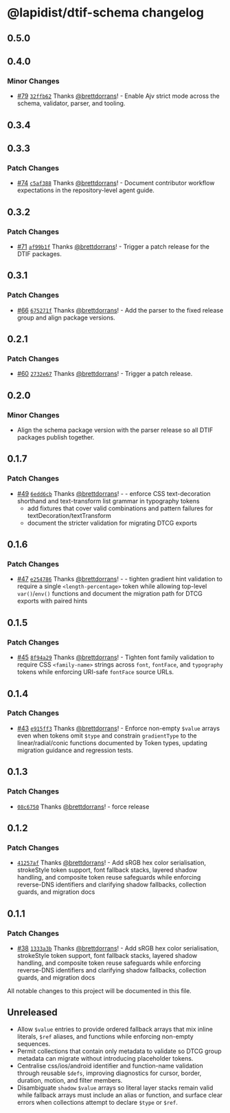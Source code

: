 # @lapidist/dtif-schema changelog

## 0.5.0

## 0.4.0

### Minor Changes

- [#79](https://github.com/bylapidist/dtif/pull/79) [`32ffb62`](https://github.com/bylapidist/dtif/commit/32ffb62bbece47047411cd7e1b52e43ba56906cb) Thanks [@brettdorrans](https://github.com/brettdorrans)! - Enable Ajv strict mode across the schema, validator, parser, and tooling.

## 0.3.4

## 0.3.3

### Patch Changes

- [#74](https://github.com/bylapidist/dtif/pull/74) [`c5af388`](https://github.com/bylapidist/dtif/commit/c5af38890d09da7360eb20c337a9ebcf1b58dcb3) Thanks [@brettdorrans](https://github.com/brettdorrans)! - Document contributor workflow expectations in the repository-level agent guide.

## 0.3.2

### Patch Changes

- [#71](https://github.com/bylapidist/dtif/pull/71) [`af99b1f`](https://github.com/bylapidist/dtif/commit/af99b1f5ed2f506788e45869b6c575521ab3a3bd) Thanks [@brettdorrans](https://github.com/brettdorrans)! - Trigger a patch release for the DTIF packages.

## 0.3.1

### Patch Changes

- [#66](https://github.com/bylapidist/dtif/pull/66) [`675271f`](https://github.com/bylapidist/dtif/commit/675271f8a75b8eb4b672822d09e1435cd4ba4033) Thanks [@brettdorrans](https://github.com/brettdorrans)! - Add the parser to the fixed release group and align package versions.

## 0.2.1

### Patch Changes

- [#60](https://github.com/bylapidist/dtif/pull/60) [`2732e67`](https://github.com/bylapidist/dtif/commit/2732e67888b5c83624a11dc086677790a4b51955) Thanks [@brettdorrans](https://github.com/brettdorrans)! - Trigger a patch release.

## 0.2.0

### Minor Changes

- Align the schema package version with the parser release so all DTIF packages
  publish together.

## 0.1.7

### Patch Changes

- [#49](https://github.com/bylapidist/dtif/pull/49) [`6edd6cb`](https://github.com/bylapidist/dtif/commit/6edd6cbc6c61279bdc8a0aae229fbd6a58f60224) Thanks [@brettdorrans](https://github.com/brettdorrans)! - - enforce CSS text-decoration shorthand and text-transform list grammar in typography tokens
  - add fixtures that cover valid combinations and pattern failures for textDecoration/textTransform
  - document the stricter validation for migrating DTCG exports

## 0.1.6

### Patch Changes

- [#47](https://github.com/bylapidist/dtif/pull/47) [`e254786`](https://github.com/bylapidist/dtif/commit/e254786ab4998dbc7c3d07edac3f152fa0fe2bbe) Thanks [@brettdorrans](https://github.com/brettdorrans)! - - tighten gradient hint validation to require a single `<length-percentage>` token while allowing top-level `var()`/`env()` functions and document the migration path for DTCG exports with paired hints

## 0.1.5

### Patch Changes

- [#45](https://github.com/bylapidist/dtif/pull/45) [`8f94a29`](https://github.com/bylapidist/dtif/commit/8f94a2968d90941b2f7f8c2f881273c7799730e0) Thanks [@brettdorrans](https://github.com/brettdorrans)! - Tighten font family validation to require CSS `<family-name>` strings across `font`, `fontFace`, and `typography` tokens while enforcing URI-safe `fontFace` source URLs.

## 0.1.4

### Patch Changes

- [#43](https://github.com/bylapidist/dtif/pull/43) [`e915ff3`](https://github.com/bylapidist/dtif/commit/e915ff3d8945280fe99eaefb82728872557c5678) Thanks [@brettdorrans](https://github.com/brettdorrans)! - Enforce non-empty `$value` arrays even when tokens omit `$type` and constrain `gradientType` to the linear/radial/conic functions documented by Token types, updating migration guidance and regression tests.

## 0.1.3

### Patch Changes

- [`08c6750`](https://github.com/bylapidist/dtif/commit/08c6750655ca8f5908e199b2fb4e0e9801be3788) Thanks [@brettdorrans](https://github.com/brettdorrans)! - force release

## 0.1.2

### Patch Changes

- [`41257af`](https://github.com/bylapidist/dtif/commit/41257af19b8999d719fc56a5ae6d8ba3bda90362) Thanks [@brettdorrans](https://github.com/brettdorrans)! - Add sRGB hex color serialisation, strokeStyle token support, font fallback stacks, layered shadow handling, and composite token reuse safeguards while enforcing reverse-DNS identifiers and clarifying shadow fallbacks, collection guards, and migration docs

## 0.1.1

### Patch Changes

- [#38](https://github.com/bylapidist/dtif/pull/38) [`1333a3b`](https://github.com/bylapidist/dtif/commit/1333a3b8caa1532aa86cafc4b0399e1a19a1baaf) Thanks [@brettdorrans](https://github.com/brettdorrans)! - Add sRGB hex color serialisation, strokeStyle token support, font fallback stacks, layered shadow handling, and composite token reuse safeguards while enforcing reverse-DNS identifiers and clarifying shadow fallbacks, collection guards, and migration docs

All notable changes to this project will be documented in this file.

## Unreleased

- Allow `$value` entries to provide ordered fallback arrays that mix inline
  literals, `$ref` aliases, and functions while enforcing non-empty sequences.
- Permit collections that contain only metadata to validate so DTCG group
  metadata can migrate without introducing placeholder tokens.
- Centralise css/ios/android identifier and function-name validation through
  reusable `$defs`, improving diagnostics for cursor, border, duration, motion,
  and filter members.
- Disambiguate `shadow` `$value` arrays so literal layer stacks remain valid
  while fallback arrays must include an alias or function, and surface clear
  errors when collections attempt to declare `$type` or `$ref`.
